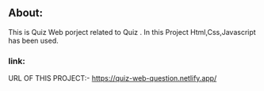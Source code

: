 ## About:
This is Quiz Web porject related to Quiz . In this Project Html,Css,Javascript has been used.
### link:
URL OF THIS PROJECT:- https://quiz-web-question.netlify.app/
